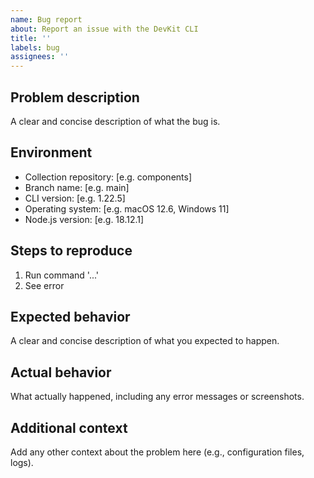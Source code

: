```yaml
---
name: Bug report
about: Report an issue with the DevKit CLI
title: ''
labels: bug
assignees: ''
---
```


## Problem description
A clear and concise description of what the bug is.

## Environment
- Collection repository: [e.g. components]
- Branch name: [e.g. main]
- CLI version: [e.g. 1.22.5]
- Operating system: [e.g. macOS 12.6, Windows 11]
- Node.js version: [e.g. 18.12.1]

## Steps to reproduce
1. Run command '...'
2. See error

## Expected behavior
A clear and concise description of what you expected to happen.

## Actual behavior
What actually happened, including any error messages or screenshots.

## Additional context
Add any other context about the problem here (e.g., configuration files, logs).
